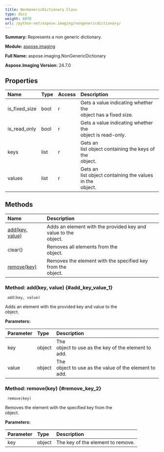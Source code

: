 ```yaml
---
title: NonGenericDictionary Class
type: docs
weight: 6070
url: /python-net/aspose.imaging/nongenericdictionary/
---
```


**Summary:** Represents a non generic dictionary.

**Module:** [aspose.imaging](/imaging/python-net/aspose.imaging/)

**Full Name:** aspose.imaging.NonGenericDictionary

**Aspose.Imaging Version:** 24.7.0

## **Properties**
| **Name** | **Type** | **Access** | **Description** |
| :- | :- | :- | :- |
| is_fixed_size | bool | r | Gets a value indicating whether the <br/>             object has a fixed size. |
| is_read_only | bool | r | Gets a value indicating whether the <br/>             object is read-only. |
| keys | list | r | Gets an <br/>            list object containing the keys of the <br/>             object. |
| values | list | r | Gets an <br/>            list object containing the values in the <br/>             object. |
## **Methods**
| **Name** | **Description** |
| :- | :- |
| [add(key, value)](#add_key_value_1) | Adds an element with the provided key and value to the <br/>             object. |
| clear() | Removes all elements from the <br/>             object. |
| [remove(key)](#remove_key_2) | Removes the element with the specified key from the <br/>             object. |


### Method: add(key, value) {#add_key_value_1}


```
 add(key, value) 
```

Adds an element with the provided key and value to the <br/>             object.

**Parameters:**

| Parameter | Type | Description |
| :- | :- | :- |
| key | object | The <br/>            object to use as the key of the element to add. |
| value | object | The <br/>            object to use as the value of the element to add. |

### Method: remove(key) {#remove_key_2}


```
 remove(key) 
```

Removes the element with the specified key from the <br/>             object.

**Parameters:**

| Parameter | Type | Description |
| :- | :- | :- |
| key | object | The key of the element to remove. |

